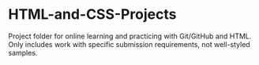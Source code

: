 # HTML-and-CSS-Projects

Project folder for online learning and practicing with Git/GitHub and HTML.
Only includes work with specific submission requirements, not well-styled samples. 
